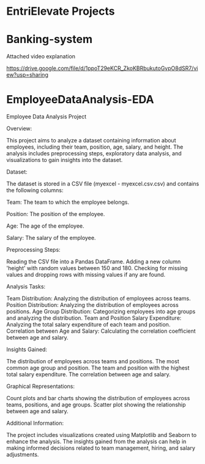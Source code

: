 # EntriElevate Projects

# Banking-system

Attached video explanation

https://drive.google.com/file/d/1ppoT29eKCR_ZkoKBRbukutoGvpO8dSR7/view?usp=sharing


# EmployeeDataAnalysis-EDA

Employee Data Analysis Project

Overview:

This project aims to analyze a dataset containing information about employees, including their team, position, age, salary, and height. The analysis includes preprocessing steps, exploratory data analysis, and visualizations to gain insights into the dataset.

Dataset:

The dataset is stored in a CSV file (myexcel - myexcel.csv.csv) and contains the following columns:

Team: The team to which the employee belongs.

Position: The position of the employee.

Age: The age of the employee.

Salary: The salary of the employee.

Preprocessing Steps:

Reading the CSV file into a Pandas DataFrame.
Adding a new column 'height' with random values between 150 and 180.
Checking for missing values and dropping rows with missing values if any are found.

Analysis Tasks:

Team Distribution: Analyzing the distribution of employees across teams.
Position Distribution: Analyzing the distribution of employees across positions.
Age Group Distribution: Categorizing employees into age groups and analyzing the distribution.
Team and Position Salary Expenditure: Analyzing the total salary expenditure of each team and position.
Correlation between Age and Salary: Calculating the correlation coefficient between age and salary.

Insights Gained:

The distribution of employees across teams and positions.
The most common age group and position.
The team and position with the highest total salary expenditure.
The correlation between age and salary.

Graphical Representations:

Count plots and bar charts showing the distribution of employees across teams, positions, and age groups.
Scatter plot showing the relationship between age and salary.

Additional Information:

The project includes visualizations created using Matplotlib and Seaborn to enhance the analysis.
The insights gained from the analysis can help in making informed decisions related to team management, hiring, and salary adjustments.




